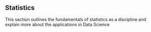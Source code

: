 ## Statistics

This section outlines the fundamentals of statistics as a discipline and explain more about the applications in Data Science
